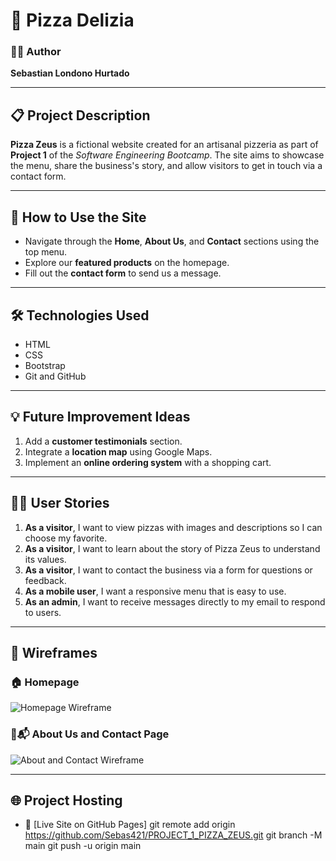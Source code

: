 # 🍕 Pizza Delizia

### 👨‍💻 Author

**Sebastian Londono Hurtado**

---

## 📋 Project Description

**Pizza Zeus** is a fictional website created for an artisanal pizzeria as part of **Project 1** of the *Software Engineering Bootcamp*. The site aims to showcase the menu, share the business's story, and allow visitors to get in touch via a contact form.

---

## 🚀 How to Use the Site

- Navigate through the **Home**, **About Us**, and **Contact** sections using the top menu.
- Explore our **featured products** on the homepage.
- Fill out the **contact form** to send us a message.

---

## 🛠️ Technologies Used
- HTML
- CSS 
- Bootstrap
- Git and GitHub  

---

## 💡 Future Improvement Ideas

1. Add a **customer testimonials** section.  
2. Integrate a **location map** using Google Maps.  
3. Implement an **online ordering system** with a shopping cart.

---

## 🧑‍💻 User Stories

1. **As a visitor**, I want to view pizzas with images and descriptions so I can choose my favorite.
2. **As a visitor**, I want to learn about the story of Pizza Zeus to understand its values.
3. **As a visitor**, I want to contact the business via a form for questions or feedback.
4. **As a mobile user**, I want a responsive menu that is easy to use.
5. **As an admin**, I want to receive messages directly to my email to respond to users.

---

## 🧩 Wireframes

### 🏠 Homepage

![Homepage Wireframe](Wireframes/Homepage-Wireframe.png)

### 📄📬 About Us and Contact Page
 
![About and Contact Wireframe](Wireframes/About_and_Contact-Wireframe.png)

---

## 🌐 Project Hosting

- 🔗 [Live Site on GitHub Pages]
git remote add origin https://github.com/Sebas421/PROJECT_1_PIZZA_ZEUS.git
git branch -M main
git push -u origin main